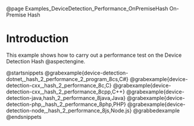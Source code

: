 @page Examples_DeviceDetection_Performance_OnPremiseHash On-Premise Hash

# Introduction

This example shows how to carry out a performance test on the Device Detection Hash @aspectengine.

@startsnippets
@grabexample{device-detection-dotnet,_hash_2_performance_2_program_8cs,C#}
@grabexample{device-detection-cxx,_hash_2_performance_8c,C}
@grabexample{device-detection-cxx,_hash_2_performance_8cpp,C++}
@grabexample{device-detection-java,hash_2_performance_8java,Java}
@grabexample{device-detection-php,_hash_2_performance_8php,PHP}
@grabexample{device-detection-node,_hash_2_performance_8js,Node.js}
@grabbedexample
@endsnippets
